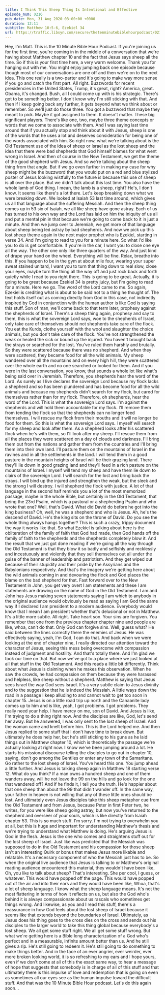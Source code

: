 ```yaml
---
title: I Think This Sheep Thing Is Intentional and Effective
episode_num: 0216
pub_date: Mon, 31 Aug 2020 03:00:00 +0000
duration: 12:11
subtitle: Matthew 10:5-6, Ezekiel 34
url: https://traffic.libsyn.com/secure/thetenminutebiblehourpodcast/0216_-_I_Think_This_Sheep_Thing_Is_Intentional_and_Effective.mp3
---
```


 Hey, I'm Matt. This is the 10 Minute Bible Hour Podcast. If you're joining us for the first time, you're coming in in the middle of a conversation that we're having about Matthew chapter 10 and the fact that Jesus says sheep all the time. So if this is your first time here, a very warm welcome. Thank you for hanging out with me. You might enjoy jumping back one episode because though most of our conversations are one off and then we're on to the next idea. This one really is a two-parter and it's going to make way more sense if you go and catch the first part. All right. Buzzwords for recent presidencies in the United States, Trump, it's great, right? America, great. Obama, it's changed. Bush, all I could come up with is his strategic. There's got to be something better. I don't know why I'm still sticking with that. And then if I keep going back any further, it gets beyond what we think about or remember. So we'll just do those three. You got a buzzword that maybe they meant to pick. Maybe it got assigned to them. It doesn't matter. These big significant players. There's like one, two, maybe three theme concepts or words that we come to associate with them. And I was saying last time around that if you actually stop and think about it with Jesus, sheep is one of the words that he uses a lot and deserves consideration for being one of the words associated with him. So right now, what we're talking about is the Old Testament use of the idea of sheep or Israel as the lost sheep and the idea that there were bad shepherds that God himself blames for what went wrong in Israel. And then of course in the New Testament, we get the theme of the good shepherd with Jesus. And so we're talking about the sheep thing from that angle. But if we go even further in making my case for why sheep might be the buzzword that you would put on a red and blue stylized poster of Jesus looking wistfully to the future is because this use of sheep is all over the place. But we didn't talk about this last time. You also have the whole lamb of God thing. I mean, the lamb is a sheep, right? He's, I don't know. It seems like there's a lot there. Let's keep breaking down what we were breaking down. We looked at Isaiah 53 last time around, which gives us all that language about the suffering Messiah. And then the sheep thing comes up in 53 six of Isaiah, we all like sheep have gone astray. Each of us has turned to his own way and the Lord has laid on him the iniquity of us all and put a mental pin in that because we're going to come back to it in just a minute. And then we jump over to Jeremiah, we get more of that language about sheep being led astray by bad shepherds. And now we pick up this lost sheep theme again in the next major prophet who is Ezekiel, starting in verse 34. And I'm going to read to you for a minute here. So what I'd like you to do is get comfortable. If you're in the car, I want you to close one eye all the way. The other one only like three quarters of the way. And just kind of drape your hand on the wheel. Everything will be fine. Relax, breathe into this. If you happen to be in the gym at about mile four, wearing your super sweat stained unitard, I want you to turn that thing down to real slow, close your eyes, maybe turn the thing all the way off and just rock back and forth quietly while I read to you right there. This is going to be great. Actually, it is going to be great because Ezekiel 34 is pretty juicy, but I'm going to read for a minute. Here we go. The word of the Lord came to me. So again, Ezekiel is crediting what is about to be said not to a thing he thought of. The text holds itself out as coming directly from God in this case, not indirectly inspired by God in conjunction with the human author is like God is saying this stuff. Son of man, we'll come back to that term later, prophesy against the shepherds of Israel. There's a sheep thing again, prophesy and say to them, this is what the sovereign Lord says, woe to the shepherds of Israel, only take care of themselves should not shepherds take care of the flock. You eat the Kurds, clothe yourself with the wool and slaughter the choice animals, but you don't take care of the flock. You've not strengthened the weak or healed the sick or bound up the injured. You haven't brought back the strays or searched for the lost. You've ruled them harshly and brutally. So they were scattered because there was no shepherd. And when they were scattered, they became food for all the wild animals. My sheep wandered over all the mountains and on every high hill, they were scattered over the whole earth and no one searched or looked for them. And if you were in the last conversation, you know, that sounds a whole lot like what's being said over in Jeremiah. Therefore, you shepherds hear the word of the Lord. As surely as I live declares the sovereign Lord because my flock lacks a shepherd and so has been plundered and has become food for all the wild animals and because my shepherds didn't search for my flock, but cared for themselves rather than for my flock. Therefore, oh shepherds, hear the word of the Lord. This is what the sovereign Lord says. I'm against the shepherds and will hold them accountable for my flock. I'll remove them from tending the flock so that the shepherds can no longer feed themselves. I will rescue my flock from their mouths and it will no longer be food for them. So this is what the sovereign Lord says. I myself will search for my sheep and look after them. As a shepherd looks after his scattered flock when he's with them, so I'll look after my sheep. I'll rescue them from all the places they were scattered on a day of clouds and darkness. I'll bring them out from the nations and gather them from the countries and I'll bring them into their own land. I'll pasture them on the mountains of Israel in the ravines and in all the settlements in the land. I will tend them in a good pasture in the mountain heights of Israel will be their grazing land. There they'll lie down in good grazing land and they'll feed in a rich pasture on the mountains of Israel. I myself will tend my sheep and have them lie down to clairs of the sovereign Lord. I will search for the lost and bring back the strays. I will bind up the injured and strengthen the weak, but the sleek and the strong I will destroy. I will shepherd the flock with justice. A lot of that language in the second half reminds you a lot of the most memorized passage, maybe in the whole Bible, but certainly in the Old Testament, that being the 23rd Psalm, which is a pastoral or a shepherding Psalm and who wrote that one? Well, that's David. What did David do before he got into the king business? Oh, well, he was a shepherd and who is Jesus. Ah, he's the descend of David. He's the king sits on the throne of David. Do you see the whole thing always hangs together? This is such a crazy, trippy document the way it works like that. So what Ezekiel is talking about here is the obliteration of the family of faith that God had made, then God hands off the family of faith to the shepherds and the shepherds completely blow it. And the result that we just got done reading if we're going all the way through the Old Testament is that they blow it so badly and selfishly and recklessly and incestuously and violently that they sell themselves out all under the guise of the banner of leadership and patriotism. And they get wiped out because of their stupidity and their pride by the Assyrians and the Babylonians respectively. And that's the imagery we're getting here about the wild animals coming in and devouring the flock and God places the blame on the bad shepherd for that. Fast forward over to the New Testament in John, you get very overt I am statements and these I am statements are drawing on the name of God in the Old Testament. I am and John has Jesus making seven statements saying I am which to anybody in the original audience would obviously be read as saying I am God the same way if I declared I am president to a modern audience. Everybody would know that I mean I am president whether that's delusional or not in Matthew. It's a little more subtle. All right. Take heart son. Your sins are forgiven. You remember that one from the previous chapter chapter nine and people are like, whoa, can't do that. Only God can forgive sins. Well, guess what? He said between the lines correctly there the enemies of Jesus. He was effectively saying, yeah, I'm God, I can do that. And back when we were looking at the end of chapter nine, I really directed our attention toward the character of Jesus, seeing this mess being overcome with compassion instead of judgment and hostility. And that's totally there. And I'm glad we took our time on that. But now we've got to a place where we just looked at all that stuff in the Old Testament. And this reads a little bit differently. Think about what Jesus is claiming when he makes this observation. When he saw the crowds, he had compassion on them because they were harassed and helpless, like sheep without a shepherd. Matthew is saying that Jesus sees Israel the way God sees Israel. It's a very subtle claim to Jesus divinity and to the suggestion that he is indeed the Messiah. A little ways down the road in a passage I keep alluding to and cannot wait to get too soon in chapter 15. Jesus is on a little road trip up north and the Canaanite lady comes up to him and is like, yeah, I got problems. I got problems. They really need your help. I have mercy on me, son of David. And Jesus is like, I'm trying to do a thing right now. And the disciples are like, God, let's send her away. But he answered, I was only sent to the lost sheep of Israel. And the woman came and knelt before him. This is the Lord helped me. And then Jesus replied to some stuff that I don't have time to break down. But ultimately he does help her, but he's still sticking to his guns as he laid things out in Matthew chapter 10, which is theoretically the passage we're actually looking at right now. I know we've been jumping around a lot. He starts his missional discourse telling the disciples to go out in chapter 10, saying, don't go among the Gentiles or enter any town of the Samaritans. Go rather to the lost sheep of Israel. You've heard this one. You jump ahead a little further. And Jesus is talking sheep again in Matthew 18 starting verse 12. What do you think? If a man owns a hundred sheep and one of them wanders away, will he not leave the 99 on the hills and go look for the one that wandered off? And if he finds it, I tell you the truth. He's happier about that one sheep than about the 99 that didn't wander off. In the same way, your father in heaven is not willing that any of these little ones should be lost. And ultimately even Jesus disciples take this sheep metaphor cue from the Old Testament and from Jesus, because Peter in first Peter two, he writes, for you were like sheep going astray, but now you've returned to the shepherd and overseer of your souls, which is like directly from Isaiah chapter 53. This is so much stuff. I'm sorry. I'm not trying to overwhelm you at all, but this is huge and important for understanding Matthew's thesis and we're trying to understand what Matthew is doing. He's arguing Jesus is God in the flesh. Jesus is the one who comes and straightens stuff out for the lost sheep of Israel. Just like was predicted that the Messiah was supposed to do in the Old Testament and his compassion for those sheep isn't an interesting Quirk or bonus that makes Jesus more likable and relatable. It's a necessary component of who the Messiah just has to be. So when the original live audience that Jesus is talking to or Matthew's original reading audience encountered this material, they wouldn't have been like, Oh, you like to talk about sheep? That's interesting. She per cool, I guess, or whatever. This would have popped off the page. This would have popped out of the air and into their ears and they would have been like, Whoa, that's a lot of sheep language. I know what the sheep language means. It's not the most flattering in terms of how it reflects on us, but also the God who's behind it is always compassionate about us rascals who sometimes get things wrong. And likewise, as you and I read this stuff, there's a reassurance in how God feels about the lost sheep of Israel because it seems like that extends beyond the boundaries of Israel. Ultimately, as Jesus does his thing goes to the cross dies on the cross and sends out his disciples to the larger world to take this thing global because everybody's a lost sheep. We all get some stuff right. We all get some stuff wrong. But what we're getting here is a Bible long characterization of a God who's perfect and in a measurable, infinite amount better than us. And he still gives a rip. He's still going to redeem it. He's still going to do something to make things better. And in the face of an ever angrier, ever weirder, ever more broken looking world, it is so refreshing to my ears and I hope yours, even if we don't come at all of this the exact same way, to hear a message of hope that suggests that somebody is in charge of all of this stuff and that ultimately there is this impulse of love and redemption that is going on even as sometimes all our eyes see as the human impulse toward the difficult stuff. And that was the 10 Minute Bible Hour podcast. Let's do this again soon. .
